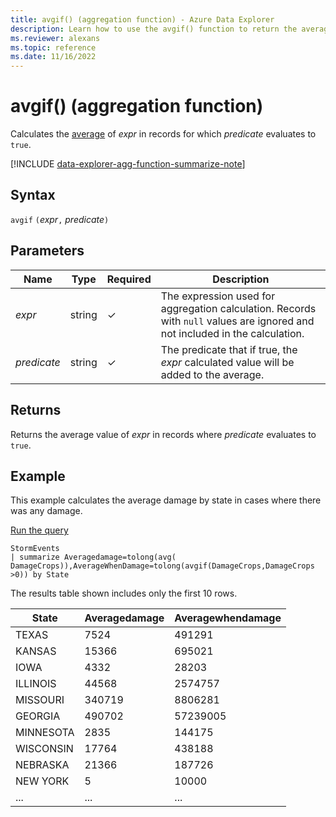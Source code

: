 ```yaml
---
title: avgif() (aggregation function) - Azure Data Explorer
description: Learn how to use the avgif() function to return the average value of an expression where the predicate evaluates to true.
ms.reviewer: alexans
ms.topic: reference
ms.date: 11/16/2022
---
```

# avgif() (aggregation function)

Calculates the [average](avg-aggfunction.md) of *expr* in records for which *predicate* evaluates to `true`.

[!INCLUDE [data-explorer-agg-function-summarize-note](../../includes/data-explorer-agg-function-summarize-note.md)]

## Syntax

`avgif` `(`*expr*`,` *predicate*`)`

## Parameters

| Name | Type | Required | Description |
|--|--|--|--|
| *expr* | string | &check; | The expression used for aggregation calculation. Records with `null` values are ignored and not included in the calculation. |
| *predicate* | string | &check; | The predicate that if true, the *expr* calculated value will be added to the average. |

## Returns

Returns the average value of *expr* in records where *predicate* evaluates to `true`.

## Example

This example calculates the average damage by state in cases where there was any damage.

<a href="https://dataexplorer.azure.com/clusters/help/databases/Samples?query=H4sIAAAAAAAAAwsuyS/KdS1LzSsp5qpRKC7NzU0syqxKVXAsSy1KTE9NScwFkrYl+Tn5eekaiWXpGgouYCHnovyCYk1NHai68IzUPBd0tZlpGkiKdZDYCnYGmpoKSZUKwSWJJakAP4a4kIQAAAA=" target="_blank">Run the query</a>

```kusto
StormEvents
| summarize Averagedamage=tolong(avg( DamageCrops)),AverageWhenDamage=tolong(avgif(DamageCrops,DamageCrops >0)) by State
```

The results table shown includes only the first 10 rows.

| State                | Averagedamage | Averagewhendamage |
| -------------------- | ------------- | ----------------- |
| TEXAS                | 7524          | 491291            |
| KANSAS               | 15366         | 695021            |
| IOWA                 | 4332          | 28203             |
| ILLINOIS             | 44568         | 2574757           |
| MISSOURI             | 340719        | 8806281           |
| GEORGIA              | 490702        | 57239005          |
| MINNESOTA            | 2835          | 144175            |
| WISCONSIN            | 17764         | 438188            |
| NEBRASKA             | 21366         | 187726            |
| NEW YORK             | 5             | 10000             |
| ... | ... | ... |
